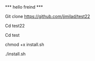 *** hello freind ***

Git clone https://github.com/jjmilad/test22

Cd test22

Cd test

chmod +x install.sh

./install.sh
